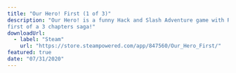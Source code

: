 ```yaml
---
title: "Our Hero! First (1 of 3)"
description: "Our Hero! is a funny Hack and Slash Adventure game with RPG mechanics starred by cute and colorful characters: start the journey diving into the
first of a 3 chapters saga!"
downloadUrl:
  - label: "Steam"
    url: "https://store.steampowered.com/app/847560/Our_Hero_First/"
featured: true
date: "07/31/2020"
---
```

